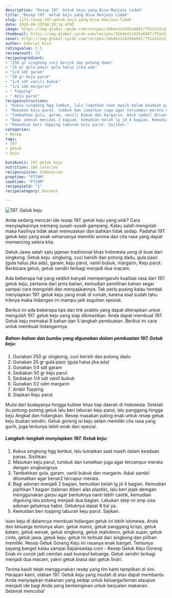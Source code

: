 ```yaml
---
description: "Resep 197. Getuk keju yang Bisa Manjain Lidah"
title: "Resep 197. Getuk keju yang Bisa Manjain Lidah"
slug: 1174-resep-197-getuk-keju-yang-bisa-manjain-lidah
date: 2020-09-23T00:29:14.479Z
image: https://img-global.cpcdn.com/recipes/1bbde312435e694f/751x532cq70/197-getuk-keju-foto-resep-utama.jpg
thumbnail: https://img-global.cpcdn.com/recipes/1bbde312435e694f/751x532cq70/197-getuk-keju-foto-resep-utama.jpg
cover: https://img-global.cpcdn.com/recipes/1bbde312435e694f/751x532cq70/197-getuk-keju-foto-resep-utama.jpg
author: Gabriel Rice
ratingvalue: 3.5
reviewcount: 13
recipeingredient:
- "250 gr singkong cuci bersih dan potong dadu"
- "25 gr gula pasir gula halus jika ada"
- "1/4 sdt garam"
- "50 gr keju parut"
- "1/4 sdt vanili bubuk"
- "1/2 sdm margarin"
- " Topping"
- " Keju parut"
recipeinstructions:
- "Kukus singkong hgg lembut, lalu lumatkan saat masih dalam keadaan panas. Sisihkan."
- "Masukan keju parut, tumbuk dan lumatkan juga agar tercampur merata dengan singkongnya."
- "Tambahkan gula, garam, vanili bubuk dan margarin. Aduk sambil dilumatkan agar benar2 tercapur merata."
- "Bagi adonan menjadi 2 bagian, kemudian belah lg jd 4 bagian. Kemudian pipihkan 1 bagian (talenan diberi alas plastik), lalu beri jejak demgan menggunakan garpu agar bentuknya nanti lebih cantik, kemudian digulung lalu potong menjadi dua bagian. Lakukan step ini smp sisa adonan getuknya habis. Getuknya dapat 8 biji ya."
- "Kemudian beri topping taburan keju parut. Sajikan."
categories:
- Resep
tags:
- 197
- getuk
- keju

katakunci: 197 getuk keju 
nutrition: 188 calories
recipecuisine: Indonesian
preptime: "PT29M"
cooktime: "PT38M"
recipeyield: "1"
recipecategory: Dessert

---
```



![197. Getuk keju](https://img-global.cpcdn.com/recipes/1bbde312435e694f/751x532cq70/197-getuk-keju-foto-resep-utama.jpg)

Anda sedang mencari ide resep 197. getuk keju yang unik? Cara menyiapkannya memang susah-susah gampang. Kalau salah mengolah maka hasilnya tidak akan memuaskan dan bahkan tidak sedap. Padahal 197. getuk keju yang enak seharusnya memiliki aroma dan cita rasa yang dapat memancing selera kita.

Getuk Jawa salah satu jajanan tradisional khas Indonesia yang di buat dari singkong. Getuk keju. singkong, cuci bersih dan potong dadu, gula pasir (gula halus jika ada), garam, keju parut, vanili bubuk, margarin, Keju parut. Berbicara getuk, getuk sendiri terbagi menjadi dua macam.

Ada beberapa hal yang sedikit banyak mempengaruhi kualitas rasa dari 197. getuk keju, pertama dari jenis bahan, kemudian pemilihan bahan segar sampai cara mengolah dan menyajikannya. Tak perlu pusing kalau hendak menyiapkan 197. getuk keju yang enak di rumah, karena asal sudah tahu triknya maka hidangan ini mampu jadi suguhan spesial.


Berikut ini ada beberapa tips dan trik praktis yang dapat diterapkan untuk mengolah 197. getuk keju yang siap dikreasikan. Anda dapat membuat 197. Getuk keju memakai 8 bahan dan 5 langkah pembuatan. Berikut ini cara untuk membuat hidangannya.

<!--inarticleads1-->

##### Bahan-bahan dan bumbu yang digunakan dalam pembuatan 197. Getuk keju:

1. Gunakan 250 gr singkong, cuci bersih dan potong dadu
1. Gunakan 25 gr gula pasir (gula halus jika ada)
1. Gunakan 1/4 sdt garam
1. Sediakan 50 gr keju parut
1. Sediakan 1/4 sdt vanili bubuk
1. Gunakan 1/2 sdm margarin
1. Ambil  Topping
1. Siapkan  Keju parut


Mulai dari budayanya hingga kuliner khas tiap daerah di Indonesia. Setelah itu potong-potong getuk lalu beri taburan keju parut, lalu panggang hingga keju Angkat dan hidangkan. Resep masakan paling enak untuk resep getuk keju buatan sendiri. Getuk goreng isi keju selain memiliki cita rasa yang gurih, juga tentunya lebih enak dan spesial. 

<!--inarticleads2-->

##### Langkah-langkah menyiapkan 197. Getuk keju:

1. Kukus singkong hgg lembut, lalu lumatkan saat masih dalam keadaan panas. Sisihkan.
1. Masukan keju parut, tumbuk dan lumatkan juga agar tercampur merata dengan singkongnya.
1. Tambahkan gula, garam, vanili bubuk dan margarin. Aduk sambil dilumatkan agar benar2 tercapur merata.
1. Bagi adonan menjadi 2 bagian, kemudian belah lg jd 4 bagian. Kemudian pipihkan 1 bagian (talenan diberi alas plastik), lalu beri jejak demgan menggunakan garpu agar bentuknya nanti lebih cantik, kemudian digulung lalu potong menjadi dua bagian. Lakukan step ini smp sisa adonan getuknya habis. Getuknya dapat 8 biji ya.
1. Kemudian beri topping taburan keju parut. Sajikan.


Isian keju di dalamnya membuat hidangan getuk ini lebih istimewa. Anda dan keluarga tentunya akan. getuk manis, getuk panggang krispi, getuk batam, getuk wenak, getuk singkong, getuk malioboro, getuk super, getuk cinta, getuk jawa, getuk keju. getuk ini terbuat dari singkong dan pilihan memiliki. Resep Getuk Goreng Keju ini rasanya enak banget. Tentunya sayang banget kalau sampai Sajiansedap.com - Resep Getuk Keju Goreng Enak ini cocok jadi cemilan saat kumpul keluarga. Getuk sendiri terbagi menjadi dua macam, yakni getuk biasa dan getuk lindri. 

Terima kasih telah menggunakan resep yang tim kami tampilkan di sini. Harapan kami, olahan 197. Getuk keju yang mudah di atas dapat membantu Anda menyiapkan makanan yang sedap untuk keluarga/teman ataupun menjadi ide bagi Anda yang berkeinginan untuk berjualan makanan. Selamat mencoba!
